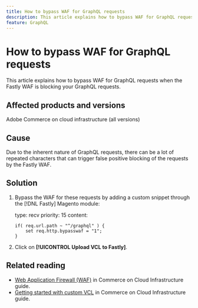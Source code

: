 ```yaml
---
title: How to bypass WAF for GraphQL requests
description: This article explains how to bypass WAF for GraphQL requests.
feature: GraphQL
---
```

# How to bypass WAF for GraphQL requests

This article explains how to bypass WAF for GraphQL requests when the Fastly WAF is blocking your GraphQL requests.

## Affected products and versions 

Adobe Commerce on cloud infrastructure (all versions)

## Cause

Due to the inherent nature of GraphQL requests, there can be a lot of repeated characters that can trigger false positive blocking of the requests by the Fastly WAF.

## Solution

1. Bypass the WAF for these requests by adding a custom snippet through the [!DNL Fastly] Magento module:

    type: recv
    priority: 15
    content:
    
    ```
    if( req.url.path ~ "^/graphql" ) {
        set req.http.bypasswaf = "1";
    }
    ```

1. Click on **[!UICONTROL Upload VCL to Fastly]**.

## Related reading

* [Web Application Firewall (WAF)](https://experienceleague.adobe.com/en/docs/commerce-cloud-service/user-guide/cdn/fastly-waf-service) in Commerce on Cloud Infrastructure guide.
* [Getting started with custom VCL](https://experienceleague.adobe.com/en/docs/commerce-cloud-service/user-guide/cdn/custom-vcl-snippets/fastly-vcl-custom-snippets) in Commerce on Cloud Infrastructure guide.

